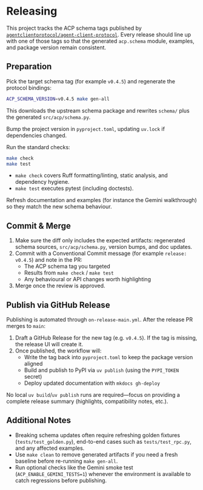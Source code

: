 # Releasing

This project tracks the ACP schema tags published by
[`agentclientprotocol/agent-client-protocol`](https://github.com/agentclientprotocol/agent-client-protocol).
Every release should line up with one of those tags so that the generated `acp.schema` module, examples, and package
version remain consistent.

## Preparation

Pick the target schema tag (for example `v0.4.5`) and regenerate the protocol bindings:

```bash
ACP_SCHEMA_VERSION=v0.4.5 make gen-all
```

This downloads the upstream schema package and rewrites `schema/` plus the generated `src/acp/schema.py`.

Bump the project version in `pyproject.toml`, updating `uv.lock` if dependencies changed.

Run the standard checks:

```bash
make check
make test
```

- `make check` covers Ruff formatting/linting, static analysis, and dependency hygiene.
- `make test` executes pytest (including doctests).

Refresh documentation and examples (for instance the Gemini walkthrough) so they match the new schema behaviour.

## Commit & Merge

1. Make sure the diff only includes the expected artifacts: regenerated schema sources, `src/acp/schema.py`, version bumps, and doc updates.
2. Commit with a Conventional Commit message (for example `release: v0.4.5`) and note in the PR:
   - The ACP schema tag you targeted
   - Results from `make check` / `make test`
   - Any behavioural or API changes worth highlighting
3. Merge once the review is approved.

## Publish via GitHub Release

Publishing is automated through `on-release-main.yml`. After the release PR merges to `main`:

1. Draft a GitHub Release for the new tag (e.g. `v0.4.5`). If the tag is missing, the release UI will create it.
2. Once published, the workflow will:
   - Write the tag back into `pyproject.toml` to keep the package version aligned
   - Build and publish to PyPI via `uv publish` (using the `PYPI_TOKEN` secret)
   - Deploy updated documentation with `mkdocs gh-deploy`

No local `uv build`/`uv publish` runs are required—focus on providing a complete release summary (highlights, compatibility notes, etc.).

## Additional Notes

- Breaking schema updates often require refreshing golden fixtures (`tests/test_golden.py`), end-to-end cases such as `tests/test_rpc.py`, and any affected examples.
- Use `make clean` to remove generated artifacts if you need a fresh baseline before re-running `make gen-all`.
- Run optional checks like the Gemini smoke test (`ACP_ENABLE_GEMINI_TESTS=1`) whenever the environment is available to catch regressions before publishing.
